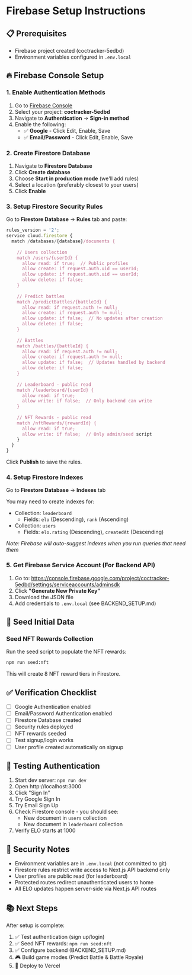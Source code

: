 # Firebase Setup Instructions

## 📋 Prerequisites
- Firebase project created (coctracker-5edbd)
- Environment variables configured in `.env.local`

## 🔥 Firebase Console Setup

### 1. Enable Authentication Methods

1. Go to [Firebase Console](https://console.firebase.google.com/)
2. Select your project: **coctracker-5edbd**
3. Navigate to **Authentication** → **Sign-in method**
4. Enable the following:
   - ✅ **Google** - Click Edit, Enable, Save
   - ✅ **Email/Password** - Click Edit, Enable, Save

### 2. Create Firestore Database

1. Navigate to **Firestore Database**
2. Click **Create database**
3. Choose **Start in production mode** (we'll add rules)
4. Select a location (preferably closest to your users)
5. Click **Enable**

### 3. Setup Firestore Security Rules

Go to **Firestore Database** → **Rules** tab and paste:

```javascript
rules_version = '2';
service cloud.firestore {
  match /databases/{database}/documents {
    
    // Users collection
    match /users/{userId} {
      allow read: if true;  // Public profiles
      allow create: if request.auth.uid == userId;
      allow update: if request.auth.uid == userId;
      allow delete: if false;
    }
    
    // Predict battles
    match /predictBattles/{battleId} {
      allow read: if request.auth != null;
      allow create: if request.auth != null;
      allow update: if false;  // No updates after creation
      allow delete: if false;
    }
    
    // Battles
    match /battles/{battleId} {
      allow read: if request.auth != null;
      allow create: if request.auth != null;
      allow update: if false;  // Updates handled by backend
      allow delete: if false;
    }
    
    // Leaderboard - public read
    match /leaderboard/{userId} {
      allow read: if true;
      allow write: if false;  // Only backend can write
    }
    
    // NFT Rewards - public read
    match /nftRewards/{rewardId} {
      allow read: if true;
      allow write: if false;  // Only admin/seed script
    }
  }
}
```

Click **Publish** to save the rules.

### 4. Setup Firestore Indexes

Go to **Firestore Database** → **Indexes** tab

You may need to create indexes for:
- Collection: `leaderboard`
  - Fields: `elo` (Descending), `rank` (Ascending)
- Collection: `users`
  - Fields: `elo.rating` (Descending), `createdAt` (Descending)

*Note: Firebase will auto-suggest indexes when you run queries that need them*

### 5. Get Firebase Service Account (For Backend API)

1. Go to: https://console.firebase.google.com/project/coctracker-5edbd/settings/serviceaccounts/adminsdk
2. Click **"Generate New Private Key"**
3. Download the JSON file
4. Add credentials to `.env.local` (see BACKEND_SETUP.md)

## 🌱 Seed Initial Data

### Seed NFT Rewards Collection

Run the seed script to populate the NFT rewards:

```bash
npm run seed:nft
```

This will create 8 NFT reward tiers in Firestore.

## ✅ Verification Checklist

- [ ] Google Authentication enabled
- [ ] Email/Password Authentication enabled
- [ ] Firestore Database created
- [ ] Security rules deployed
- [ ] NFT rewards seeded
- [ ] Test signup/login works
- [ ] User profile created automatically on signup

## 🧪 Testing Authentication

1. Start dev server: `npm run dev`
2. Open http://localhost:3000
3. Click "Sign In"
4. Try Google Sign In
5. Try Email Sign Up
6. Check Firestore console - you should see:
   - New document in `users` collection
   - New document in `leaderboard` collection
7. Verify ELO starts at 1000

## 🔐 Security Notes

- Environment variables are in `.env.local` (not committed to git)
- Firestore rules restrict write access to Next.js API backend only
- User profiles are public read (for leaderboard)
- Protected routes redirect unauthenticated users to home
- All ELO updates happen server-side via Next.js API routes

## 📚 Next Steps

After setup is complete:
1. ✅ Test authentication (sign up/login)
2. ✅ Seed NFT rewards: `npm run seed:nft`
3. ✅ Configure backend (BACKEND_SETUP.md)
4. 🎮 Build game modes (Predict Battle & Battle Royale)
5. 🚀 Deploy to Vercel

